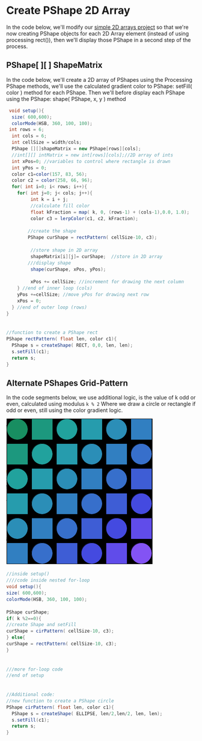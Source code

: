 # Create PShape 2D Array

In the code below, we'll modify our [simple 2D arrays project](2d-arrays-with-lerpcolor.md) so that we're now creating PShape objects for each 2D Array element (instead of using processing rect()), then we'll display those PShape in a second step of the process.

## PShape\[ ]\[ ] ShapeMatrix

In the code below, we'll create a 2D array of PShapes using the Processing PShape methods, we'll use the calculated gradient color to PShape: setFill( color ) method for each PShape. Then we'll before display each PShape using the PShape: shape( PShape, x, y ) method

```java
 void setup(){
  size( 600,600);
  colorMode(HSB, 360, 100, 100);
 int rows = 6;
  int cols = 6;
  int cellSize = width/cols;
  PShape [][]shapeMatrix = new PShape[rows][cols];
  //int[][] intMatrix = new int[rows][cols];//2D array of ints
  int xPos=0; //variables to control where rectangle is drawn
  int yPos = 0;
  color c1=color(157, 83, 56);
  color c2 = color(258, 66, 96);
  for( int i=0; i< rows; i++){
    for( int j=0; j< cols; j++){
         int k = i + j;
         //calculate fill color
         float kFraction = map( k, 0, (rows-1) + (cols-1),0.0, 1.0);
         color c3 = lerpColor(c1, c2, kFraction);

        //create the shape 
        PShape curShape = rectPattern( cellSize-10, c3);

         //store shape in 2D array
         shapeMatrix[i][j]= curShape;  //store in 2D array
        ///display shape
         shape(curShape, xPos, yPos); 

         xPos += cellSize; //increment for drawing the next column
    } //end of inner loop (cols)
    yPos +=cellSize; //move yPos for drawing next row
    xPos = 0;
  } //end of outer loop (rows) 
}


//function to create a PShape rect
PShape rectPattern( float len, color c1){
  PShape s = createShape( RECT, 0,0, len, len);
  s.setFill(c1);
  return s;
}
```

## Alternate PShapes Grid-Pattern

In the code segments below, we use additional logic, is the value of k odd or even, calculated using modulus `k % 2` Where we draw a circle or rectangle if odd or even, still using the color gradient logic.

![](../.gitbook/assets/gradientShapes.png)

```java
//inside setup()
////code inside nested for-loop
void setup(){
size( 600,600);
colorMode(HSB, 360, 100, 100);

PShape curShape;
if( k %2==0){
//create Shape and setFill
curShape = cirPattern( cellSize-10, c3);
} else{
curShape = rectPattern( cellSize-10, c3);
}


///more for-loop code
//end of setup


//Additional code: 
//new function to create a PShape circle
PShape cirPattern( float len, color c1){
  PShape s = createShape( ELLIPSE, len/2,len/2, len, len);
  s.setFill(c1);
  return s;
}
```

